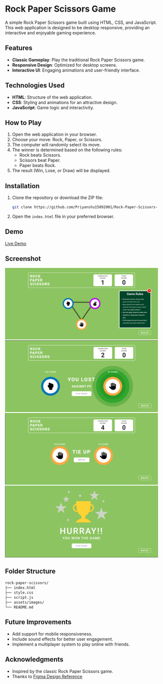 # Rock Paper Scissors Game

A simple Rock Paper Scissors game built using HTML, CSS, and JavaScript. This web application is designed to be desktop responsive, providing an interactive and enjoyable gaming experience.

## Features

- **Classic Gameplay**: Play the traditional Rock Paper Scissors game.
- **Responsive Design**: Optimized for desktop screens.
- **Interactive UI**: Engaging animations and user-friendly interface.

## Technologies Used

- **HTML**: Structure of the web application.
- **CSS**: Styling and animations for an attractive design.
- **JavaScript**: Game logic and interactivity.

## How to Play

1. Open the web application in your browser.
2. Choose your move: Rock, Paper, or Scissors.
3. The computer will randomly select its move.
4. The winner is determined based on the following rules:
   - Rock beats Scissors.
   - Scissors beat Paper.
   - Paper beats Rock.
5. The result (Win, Lose, or Draw) will be displayed.

## Installation

1. Clone the repository or download the ZIP file:
   ```bash
   git clone https://github.com/Priyanshu15092001/Rock-Paper-Scissors-Game.git
   ```
2. Open the `index.html` file in your preferred browser.

## Demo

[Live Demo](https://priyanshu15092001.github.io/Rock-Paper-Scissors-Game/)  

## Screenshot

![Rock-Paper-Scissors Screenshot](./assets/screenshots/screenshot1.png)
![Rock-Paper-Scissors Screenshot](./assets/screenshots/screenshot2.png)
![Rock-Paper-Scissors Screenshot](./assets/screenshots/screenshot3.png)
![Rock-Paper-Scissors Screenshot](./assets/screenshots/screenshot4.png)

## Folder Structure

```
rock-paper-scissors/
├── index.html
├── style.css
├── script.js
├── assets/images/
└── README.md
```

## Future Improvements

- Add support for mobile responsiveness.
- Include sound effects for better user engagement.
- Implement a multiplayer system to play online with friends.

## Acknowledgments

- Inspired by the classic Rock Paper Scissors game.
- Thanks to [Figma Design Reference](https://www.figma.com/design/PcJKaVsqoRk8g9xKdD3DQu/Cuvette-Task?node-id=0-1&p=f&t=JzkZh6tPD67qbSy5-0)
